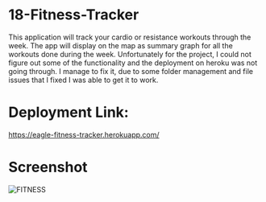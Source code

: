 # 18-Fitness-Tracker
This application will track your cardio or resistance workouts through the week. The app will display on the map as summary graph for all the workouts done during the week. Unfortunately for the project, I could not figure out some of the functionality and the deployment on heroku was not going through. I manage to fix it, due to some folder management and file issues that I fixed I was able to get it to work. 

# Deployment Link: 

https://eagle-fitness-tracker.herokuapp.com/

# Screenshot

![FITNESS](https://user-images.githubusercontent.com/85507148/130076937-d762053a-67db-4464-8cd5-2537ddf6d495.png)

